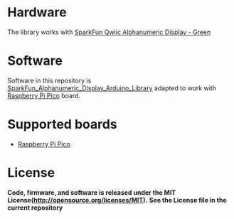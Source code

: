 

# Hardware
The library works with [SparkFun Qwiic Alphanumeric Display - Green](https://www.sparkfun.com/products/18566)
# Software
Software in this repository is  [SparkFun_Alphanumeric_Display_Arduino_Library](https://github.com/sparkfun/SparkFun_Alphanumeric_Display_Arduino_Library) adapted to 
work with [Raspberry Pi Pico](https://www.raspberrypi.com/products/raspberry-pi-pico/) board.
# Supported boards
- [Raspberry Pi Pico](https://www.raspberrypi.com/products/raspberry-pi-pico/)
# License
**Code, firmware, and software is released under the MIT License(http://opensource.org/licenses/MIT).**
**See the License file in the current repository**
